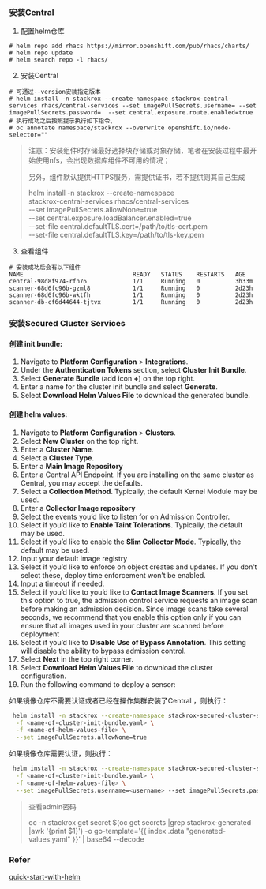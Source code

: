 ### 安装Central

1. 配置helm仓库

```shell
# helm repo add rhacs https://mirror.openshift.com/pub/rhacs/charts/
# helm repo update
# helm search repo -l rhacs/
```

2. 安装Central

```shell
# 可通过--version安装指定版本
# helm install -n stackrox --create-namespace stackrox-central-services rhacs/central-services --set imagePullSecrets.username= --set imagePullSecrets.password=  --set central.exposure.route.enabled=true
# 执行成功之后按照提示执行如下指令、
# oc annotate namespace/stackrox --overwrite openshift.io/node-selector=""
```

> 注意：安装组件时存储最好选择块存储或对象存储，笔者在安装过程中最开始使用nfs，会出现数据库组件不可用的情况；
>
> 另外，组件默认提供HTTPS服务，需提供证书，若不提供则其自己生成
>
> helm install -n stackrox --create-namespace \
>   stackrox-central-services rhacs/central-services \
>   --set imagePullSecrets.allowNone=true \
>   --set central.exposure.loadBalancer.enabled=true \
>   --set-file central.defaultTLS.cert=/path/to/tls-cert.pem \
>   --set-file central.defaultTLS.key=/path/to/tls-key.pem

3. 查看组件

```shell
# 安装成功后会有以下组件
NAME                               READY   STATUS    RESTARTS   AGE
central-98d8f974-rfn76             1/1     Running   0          3h33m
scanner-68d6fc96b-gzml8            1/1     Running   0          2d23h
scanner-68d6fc96b-wktfh            1/1     Running   0          2d23h
scanner-db-cf6d44644-tjtvx         1/1     Running   0          2d23h
```

### 安装Secured Cluster Services

#### 创建 init bundle:

1. Navigate to **Platform Configuration** > **Integrations**.
2. Under the **Authentication Tokens** section, select **Cluster Init Bundle**.
3. Select **Generate Bundle** (add icon **+**) on the top right.
4. Enter a name for the cluster init bundle and select **Generate**.
5. Select **Download Helm Values File** to download the generated bundle.

#### 创建 helm values:

1. Navigate to **Platform Configuration** > **Clusters**.
2. Select **New Cluster** on the top right.
3. Enter a **Cluster Name**.
4. Select a **Cluster Type**.
5. Enter a **Main Image Repository**
6. Enter a Central API Endpoint. If you are installing on the same cluster as Central, you may accept the defaults.
7. Select a **Collection Method**. Typically, the default Kernel Module may be used.
8. Enter a **Collector Image repository**
9. Select the events you’d like to listen for on Admission Controller.
10. Select if you’d like to **Enable Taint Tolerations**. Typically, the default may be used.
11. Select if you’d like to enable the **Slim Collector Mode**. Typically, the default may be used.
12. Input your default image registry
13. Select if you’d like to enforce on object creates and updates. If you don’t select these, deploy time enforcement won’t be enabled.
14. Input a timeout if needed.
15. Select if you’d like to you’d like to **Contact Image Scanners**. If you set this option to true, the admission control service requests an image scan before making an admission decision. Since image scans take several seconds, we recommend that you enable this option only if you can ensure that all images used in your cluster are scanned before deployment
16. Select if you’d like to **Disable Use of Bypass Annotation**. This setting will disable the ability to bypass admission control.
17. Select **Next** in the top right corner.
18. Select **Download Helm Values File** to download the cluster configuration.
19. Run the following command to deploy a sensor:

如果镜像仓库不需要认证或者已经在操作集群安装了Central ，则执行：

```bash
 helm install -n stackrox --create-namespace stackrox-secured-cluster-services rhacs/secured-cluster-services \
  -f <name-of-cluster-init-bundle.yaml> \
  -f <name-of-helm-values-file> \
  --set imagePullSecrets.allowNone=true
```

如果镜像仓库需要认证，则执行：

```bash
 helm install -n stackrox --create-namespace stackrox-secured-cluster-services rhacs/secured-cluster-services \
  -f <name-of-cluster-init-bundle.yaml> \
  -f <name-of-helm-values-file> \
  --set imagePullSecrets.username=<username> --set imagePullSecrets.password=<password>
```

> 查看admin密码
>
> oc -n stackrox get secret $(oc get secrets |grep stackrox-generated |awk '{print $1}') -o go-template='{{ index .data "generated-values.yaml" }}' | base64 --decode 

### Refer

[quick-start-with-helm](https://help.stackrox.com/docs/get-started/quick-start-helm/)